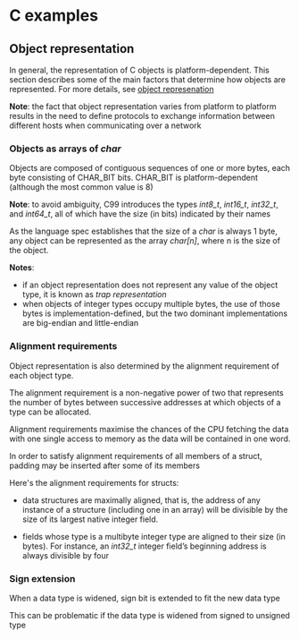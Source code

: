 # C examples


## Object representation

In general, the representation of C objects is platform-dependent. This section describes some of the main factors that determine how objects are represented. For more details, see [object represenation](https://en.cppreference.com/w/c/language/object)

**Note**: the fact that object representation varies from platform to platform results in the need to define protocols to exchange information between different hosts when communicating over a network

### Objects as arrays of *char*

Objects are composed of contiguous sequences of one or more bytes, each byte consisting of CHAR_BIT bits.
CHAR_BIT is platform-dependent (although the most common value is 8)

**Note**: to avoid ambiguity, C99 introduces the types *int8_t*, *int16_t*, *int32_t*, and *int64_t*, 
all of which have the size (in bits) indicated by their names

As the language spec establishes that the size of a *char* is always 1 byte, any object can be represented as
the array *char[n]*, where n is the size of the object.

**Notes**: 
- if an object representation does not represent any value of the object type, it is known as *trap representation*
- when objects of integer types occupy multiple bytes, the use of those bytes is implementation-defined, but the two dominant implementations are big-endian and little-endian
      

### Alignment requirements

Object representation is also determined by the alignment requirement of each object type. 

The alignment requirement is a non-negative power of two that represents the number of bytes between successive addresses at which objects of a type can be allocated. 

Alignment requirements maximise the chances of the CPU fetching the data with one single access to memory as the data will be contained in one word.
    
In order to satisfy alignment requirements of all members of a struct, padding may be inserted after some of its members

Here's the alignment requirements for structs:

- data structures are maximally aligned, that is, the address of any instance of a structure (including one in an array) will be divisible by the size of its largest native integer field.
   
- fields whose type is a multibyte integer type are aligned to their size (in bytes). For instance, an *int32_t* integer field’s beginning address is always divisible by four
 

### Sign extension

When a data type is widened, sign bit is extended to fit the new data type

This can be problematic if the data type is widened from signed to unsigned type



